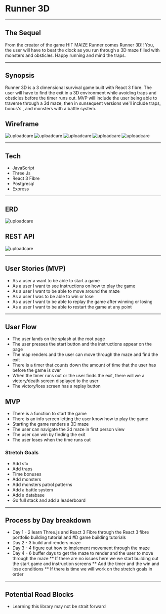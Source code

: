 # Runner 3D
------------------------------------------------------
## The Sequel

From the creator of the game HIT MAIZE Runner comes Runner 3D!! You, the user will have to beat the clock as you run through a 3D maze filled with monsters and obsticles. Happy running and mind the traps.

------------------------------------------------------
## Synopsis

Runner 3D is a 3 dimensional survival game built with React 3 fibre. The user will have to find the exit in a 3D environment while avoiding traps and obsticles before the timer runs out. MVP will include the user being able to traverse through a 3d maze, then in sunsequent versions we'll include traps, bonus's , and monsters with a battle system.

## Wireframe
![uploadcare](https://ucarecdn.com/3dab7eb0-4777-41ba-a136-19dbd965a6ca/)
![uploadcare](https://ucarecdn.com/c271db2f-775f-4e69-a63c-3d88bae00fbe/)
![uploadcare](https://ucarecdn.com/417a06c7-c8d0-45e8-8007-8079ab7b3e0d/)
![uploadcare](https://ucarecdn.com/60e3fae8-cbe3-4a83-b983-e0314a16907b/)
![uploadcare](https://ucarecdn.com/292bc6bb-9e1d-42ff-96b1-c3f221e15e6a/)

-------------------------------------------------------
## Tech

* JavaScript
* Three Js
* React 3 Fibre
* Postgresql
* Express

-------------------------------------------------------
## ERD

![uploadcare](https://ucarecdn.com/78feeea2-6f67-465d-834c-708fde77d8f2/)


## REST API
![uploadcare](https://ucarecdn.com/fae6df68-2b91-4203-bec3-dc7e2dd8623b/)





-------------------------------------------------------
## User Stories (MVP)

* As a user a want to be able to start a game
* As a user I want to see instructions on how to play the game
* As a user I want to be able to move around the maze
* As a user I was to be able to win or lose
* As a user I want to be able to replay the game after winning or losing
* As a user I want to be able to restart the game at any point

---------------------------------------------------------

## User Flow

* The user lands on the splash at the root page
* The user presses the start button and the instructions appear on the page 
* The map renders and the user can move through the maze and find the exit
* There is a timer that counts down the amount of time that the user has before the game is over
* When the timer runs out or the user finds the exit, there will we a victory/death screen displayed to the user
* The victory/loss screen has a replay button


## MVP



* There is a function to start the game
* There is an info screen letting the user know how to play the game
* Starting the game renders a 3D maze
* The user can navigate the 3d maze in first person view
* The user can win by finding the exit
* The user loses when the time runs out

### Stretch Goals

* Add sfx
* Add traps
* Time bonuses
* Add monsters
* Add monsters patrol patterns
* Add a battle system
* Add a database
* Go full stack and add a leaderboard

-------------------------------------------------------------

## Process by Day breakdown

* Day 1 - 2 learn Three.js and React 3 Fibre through the React 3 fibre portfolio building tutorial and #D game building tutorials
* Day 2 - 3 build and renders maze
* Day 3 - 4 figure out how to implement movement through the maze
* Day 4 - 6 buffer days to get the maze to render and the user to move through the maze
** If there are no issues here we we start building out the start game and instruction screens
** Add the timer and the win and lose conditions
** If there is time we will work on the stretch goals in order

-------------------------------------------------------------

## Potential Road Blocks

* Learning this library may not be strait forward